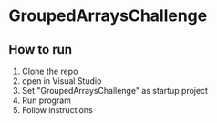 # GroupedArraysChallenge

## How to run
1. Clone the repo
2. open in Visual Studio
3. Set "GroupedArraysChallenge" as startup project
4. Run program
5. Follow instructions
